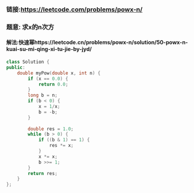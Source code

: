 ### 链接:https://leetcode.com/problems/powx-n/

### 题意: 求x的n次方

#### 解法:快速幂https://leetcode.cn/problems/powx-n/solution/50-powx-n-kuai-su-mi-qing-xi-tu-jie-by-jyd/

```c++
class Solution {
public:
    double myPow(double x, int n) {
        if (x == 0.0) {
            return 0.0;
        }
        long b = n;
        if (b < 0) {
            x = 1/x;
            b = -b;
        }
        
        double res = 1.0;
        while (b > 0) {
            if ((b & 1) == 1) {
                res *= x;
            }
            x *= x;
            b >>= 1;
        }
        return res;
    }
};
```

